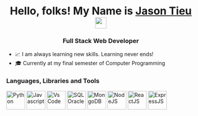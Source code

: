 <h1 align= "center" > Hello, folks! My Name is <a href="https://www.linkedin.com/in/halfstack/"> Jason Tieu </a> <img src="https://raw.githubusercontent.com/MartinHeinz/MartinHeinz/master/wave.gif" width="30px"> </h1>
<h3 align="center"> Full Stack Web Developer </h3> 

- 📈 I am always learning new skills. Learning never ends!
- 🎓 Currently at my final semester of Computer Programming

### Languages, Libraries and Tools
<div>
 <img alt="Python" width="50px" src="https://cdn3.iconfinder.com/data/icons/logos-and-brands-adobe/512/267_Python-512.png" />
 <img alt="Javascript" width="50px" src="https://upload.wikimedia.org/wikipedia/commons/thumb/6/6a/JavaScript-logo.png/600px-JavaScript-logo.png?20120221235433"/>
 <img alt="Vs Code" width="50px" src="https://upload.wikimedia.org/wikipedia/commons/9/9a/Visual_Studio_Code_1.35_icon.svg" />
 <img alt="SQL Oracle" width="50px" src="https://upload.wikimedia.org/wikipedia/en/thumb/6/68/Oracle_SQL_Developer_logo.svg/800px-Oracle_SQL_Developer_logo.svg.png"/> 
 <img alt="MongoDB" height="50px" src="https://upload.wikimedia.org/wikipedia/commons/9/93/MongoDB_Logo.svg" />
 <img alt="NodeJS" height="50px" src="https://upload.wikimedia.org/wikipedia/commons/d/d9/Node.js_logo.svg"/>
 <img alt="ReactJS" width="50px" src="https://upload.wikimedia.org/wikipedia/commons/a/a7/React-icon.svg" />
 <img alt="ExpressJS" height="50px" src="https://upload.wikimedia.org/wikipedia/commons/6/64/Expressjs.png"/> 
</div>
